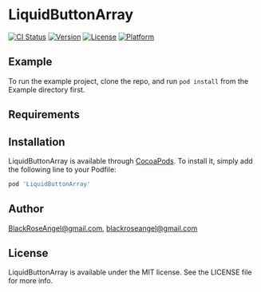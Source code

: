 # LiquidButtonArray

[![CI Status](https://img.shields.io/travis/BlackRoseAngel@gmail.com/LiquidButtonArray.svg?style=flat)](https://travis-ci.org/BlackRoseAngel@gmail.com/LiquidButtonArray)
[![Version](https://img.shields.io/cocoapods/v/LiquidButtonArray.svg?style=flat)](https://cocoapods.org/pods/LiquidButtonArray)
[![License](https://img.shields.io/cocoapods/l/LiquidButtonArray.svg?style=flat)](https://cocoapods.org/pods/LiquidButtonArray)
[![Platform](https://img.shields.io/cocoapods/p/LiquidButtonArray.svg?style=flat)](https://cocoapods.org/pods/LiquidButtonArray)

## Example

To run the example project, clone the repo, and run `pod install` from the Example directory first.

## Requirements

## Installation

LiquidButtonArray is available through [CocoaPods](https://cocoapods.org). To install
it, simply add the following line to your Podfile:

```ruby
pod 'LiquidButtonArray'
```

## Author

BlackRoseAngel@gmail.com, blackroseangel@gmail.com

## License

LiquidButtonArray is available under the MIT license. See the LICENSE file for more info.
